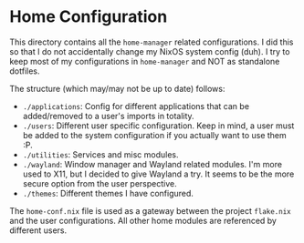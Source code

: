# Home Configuration

This directory contains all the `home-manager` related configurations. I did this so that I do not accidentally change my NixOS system config (duh). I try to keep most of my configurations in `home-manager` and NOT as standalone dotfiles.

The structure (which may/may not be up to date) follows:

- `./applications`: Config for different applications that can be added/removed to a user's imports in totality.
- `./users`: Different user specific configuration. Keep in mind, a user must be added to the system configuration if you actually want to use them :P. 
- `./utilities`: Services and misc modules.
- `./wayland`: Window manager and Wayland related modules. I'm more used to X11, but I decided to give Wayland a try. It seems to be the more secure option from the user perspective.
- `./themes`: Different themes I have configured.

The `home-conf.nix` file is used as a gateway between the project `flake.nix` and the user configurations. All other home modules are referenced by different users.

